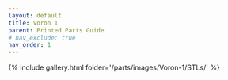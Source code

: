 ```yaml
---
layout: default
title: Voron 1
parent: Printed Parts Guide
# nav_exclude: true
nav_order: 1
---
```


{% include gallery.html folder='/parts/images/Voron-1/STLs/' %}
